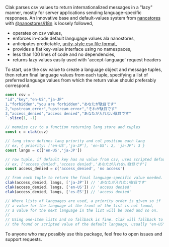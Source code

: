 Clak parses csv values to return internationalized messages in a "lazy" manner, mostly for server applications sending language-specific responses. An innovative base and default-values system from [nanostores][2] with [@nanostores/i18n][3] is loosely followed,
 * operates on csv values,
 * enforces in-code default langugage values ala nanostores,
 * anticipates predictable, [unity-style csv file format,][1]
 * provides a flat key-value interface using no namespaces,
 * less than 100 lines of code and no dependencies,
 * returns lazy values easily used with 'accept-language' request headers


[1]: https://docs.unity3d.com/Packages/com.unity.localization@1.2/manual/CSV.html
[2]: https://github.com/nanostores/nanostores
[3]: https://github.com/nanostores/i18n


To start, use the csv value to create a language object and message tuples, then return final language values from each tuple, specifying a list of preferred language values from which the return value should preferably correspond.
```javascript
const csv = `
"id","key","en-US","ja-JP"
1,"forbidden","you are forbidden","あなたが駄目です"
2,"upstream_error","upstream error","それが駄目です"
3,"access_denied","access denied","あなたが入れない駄目です"
`.slice(1, -1)

// memoize csv to a function returning lang store and tuples
const c = clak(csv)

// lang store defines lang priority and col position each lang
// ex, { priority: ['en-US','ja-JP'], 'en-US': 2, 'ja-JP': 3 }
const langs = c(['en-US','ja-JP'])

// row tuple, if default key has no value from csv, uses scripted default
// ex, ['access_denied','access denied','あなたが入れない駄目です']
const access_denied = c('access_denied', 'no access')

// from each tuple to return the final language-specific value needed.
clak(access_denied, langs, ['ja-JP']) // 'あなたが入れない駄目です'
clak(access_denied, langs, ['en-US']) // 'access denied'
clak(access_denied, langs, ['es-ES']) // 'access denied'

// Where lists of languages are used, a priority order is given so if
// a value for the language at the front of the list is not found,
// a value for the next language in the list will be used and so on.
//
// Using one-item lists and no fallback is fine. Clak will fallback to
// the found or scripted value of the default language, usually "en-US"
```


To anyone who may possibly use this package, feel free to open issues and support requests.
